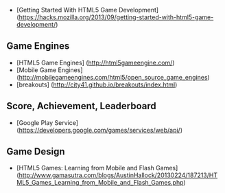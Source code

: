 * [Getting Started With HTML5 Game Development] (https://hacks.mozilla.org/2013/09/getting-started-with-html5-game-development/)

## Game Engines

* [HTML5 Game Engines] (http://html5gameengine.com/)
* [Mobile Game Engines] (http://mobilegameengines.com/html5/open_source_game_engines)
* [breakouts] (http://city41.github.io/breakouts/index.html)

## Score, Achievement, Leaderboard

* [Google Play Service] (https://developers.google.com/games/services/web/api/)

## Game Design

* [HTML5 Games: Learning from Mobile and Flash Games] (http://www.gamasutra.com/blogs/AustinHallock/20130224/187213/HTML5_Games_Learning_from_Mobile_and_Flash_Games.php)
